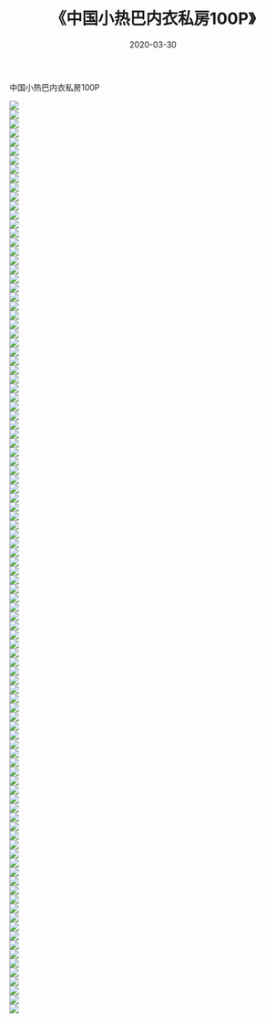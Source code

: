 ﻿---
layout: post
title:  《中国小热巴内衣私房100P》
date:   2020-03-30
img: http://img.660000.xyz/Sharelink/性感/2020/中国小热巴内衣私房100P/000.jpg
categories: [美女, 清纯, 唯美]
---

中国小热巴内衣私房100P

  ![](http://img.660000.xyz/Sharelink/性感/2020/中国小热巴内衣私房100P/001.jpg) <br> ![](http://img.660000.xyz/Sharelink/性感/2020/中国小热巴内衣私房100P/002.jpg) <br> ![](http://img.660000.xyz/Sharelink/性感/2020/中国小热巴内衣私房100P/003.jpg) <br> ![](http://img.660000.xyz/Sharelink/性感/2020/中国小热巴内衣私房100P/004.jpg) <br> ![](http://img.660000.xyz/Sharelink/性感/2020/中国小热巴内衣私房100P/005.jpg) <br> ![](http://img.660000.xyz/Sharelink/性感/2020/中国小热巴内衣私房100P/006.jpg) <br> ![](http://img.660000.xyz/Sharelink/性感/2020/中国小热巴内衣私房100P/007.jpg) <br> ![](http://img.660000.xyz/Sharelink/性感/2020/中国小热巴内衣私房100P/008.jpg) <br> ![](http://img.660000.xyz/Sharelink/性感/2020/中国小热巴内衣私房100P/009.jpg) <br> ![](http://img.660000.xyz/Sharelink/性感/2020/中国小热巴内衣私房100P/010.jpg) <br> ![](http://img.660000.xyz/Sharelink/性感/2020/中国小热巴内衣私房100P/011.jpg) <br> ![](http://img.660000.xyz/Sharelink/性感/2020/中国小热巴内衣私房100P/012.jpg) <br> ![](http://img.660000.xyz/Sharelink/性感/2020/中国小热巴内衣私房100P/013.jpg) <br> ![](http://img.660000.xyz/Sharelink/性感/2020/中国小热巴内衣私房100P/014.jpg) <br> ![](http://img.660000.xyz/Sharelink/性感/2020/中国小热巴内衣私房100P/015.jpg) <br> ![](http://img.660000.xyz/Sharelink/性感/2020/中国小热巴内衣私房100P/016.jpg) <br> ![](http://img.660000.xyz/Sharelink/性感/2020/中国小热巴内衣私房100P/017.jpg) <br> ![](http://img.660000.xyz/Sharelink/性感/2020/中国小热巴内衣私房100P/018.jpg) <br> ![](http://img.660000.xyz/Sharelink/性感/2020/中国小热巴内衣私房100P/019.jpg) <br> ![](http://img.660000.xyz/Sharelink/性感/2020/中国小热巴内衣私房100P/020.jpg) <br> ![](http://img.660000.xyz/Sharelink/性感/2020/中国小热巴内衣私房100P/021.jpg) <br> ![](http://img.660000.xyz/Sharelink/性感/2020/中国小热巴内衣私房100P/022.jpg) <br> ![](http://img.660000.xyz/Sharelink/性感/2020/中国小热巴内衣私房100P/023.jpg) <br> ![](http://img.660000.xyz/Sharelink/性感/2020/中国小热巴内衣私房100P/024.jpg) <br> ![](http://img.660000.xyz/Sharelink/性感/2020/中国小热巴内衣私房100P/025.jpg) <br> ![](http://img.660000.xyz/Sharelink/性感/2020/中国小热巴内衣私房100P/026.jpg) <br> ![](http://img.660000.xyz/Sharelink/性感/2020/中国小热巴内衣私房100P/027.jpg) <br> ![](http://img.660000.xyz/Sharelink/性感/2020/中国小热巴内衣私房100P/028.jpg) <br> ![](http://img.660000.xyz/Sharelink/性感/2020/中国小热巴内衣私房100P/029.jpg) <br> ![](http://img.660000.xyz/Sharelink/性感/2020/中国小热巴内衣私房100P/030.jpg) <br> ![](http://img.660000.xyz/Sharelink/性感/2020/中国小热巴内衣私房100P/031.jpg) <br> ![](http://img.660000.xyz/Sharelink/性感/2020/中国小热巴内衣私房100P/032.jpg) <br> ![](http://img.660000.xyz/Sharelink/性感/2020/中国小热巴内衣私房100P/033.jpg) <br> ![](http://img.660000.xyz/Sharelink/性感/2020/中国小热巴内衣私房100P/034.jpg) <br> ![](http://img.660000.xyz/Sharelink/性感/2020/中国小热巴内衣私房100P/035.jpg) <br> ![](http://img.660000.xyz/Sharelink/性感/2020/中国小热巴内衣私房100P/036.jpg) <br> ![](http://img.660000.xyz/Sharelink/性感/2020/中国小热巴内衣私房100P/037.jpg) <br> ![](http://img.660000.xyz/Sharelink/性感/2020/中国小热巴内衣私房100P/038.jpg) <br> ![](http://img.660000.xyz/Sharelink/性感/2020/中国小热巴内衣私房100P/039.jpg) <br> ![](http://img.660000.xyz/Sharelink/性感/2020/中国小热巴内衣私房100P/040.jpg) <br> ![](http://img.660000.xyz/Sharelink/性感/2020/中国小热巴内衣私房100P/041.jpg) <br> ![](http://img.660000.xyz/Sharelink/性感/2020/中国小热巴内衣私房100P/042.jpg) <br> ![](http://img.660000.xyz/Sharelink/性感/2020/中国小热巴内衣私房100P/043.jpg) <br> ![](http://img.660000.xyz/Sharelink/性感/2020/中国小热巴内衣私房100P/044.jpg) <br> ![](http://img.660000.xyz/Sharelink/性感/2020/中国小热巴内衣私房100P/045.jpg) <br> ![](http://img.660000.xyz/Sharelink/性感/2020/中国小热巴内衣私房100P/046.jpg) <br> ![](http://img.660000.xyz/Sharelink/性感/2020/中国小热巴内衣私房100P/047.jpg) <br> ![](http://img.660000.xyz/Sharelink/性感/2020/中国小热巴内衣私房100P/048.jpg) <br> ![](http://img.660000.xyz/Sharelink/性感/2020/中国小热巴内衣私房100P/049.jpg) <br> ![](http://img.660000.xyz/Sharelink/性感/2020/中国小热巴内衣私房100P/050.jpg) <br> ![](http://img.660000.xyz/Sharelink/性感/2020/中国小热巴内衣私房100P/051.jpg) <br> ![](http://img.660000.xyz/Sharelink/性感/2020/中国小热巴内衣私房100P/052.jpg) <br> ![](http://img.660000.xyz/Sharelink/性感/2020/中国小热巴内衣私房100P/053.jpg) <br> ![](http://img.660000.xyz/Sharelink/性感/2020/中国小热巴内衣私房100P/054.jpg) <br> ![](http://img.660000.xyz/Sharelink/性感/2020/中国小热巴内衣私房100P/055.jpg) <br> ![](http://img.660000.xyz/Sharelink/性感/2020/中国小热巴内衣私房100P/056.jpg) <br> ![](http://img.660000.xyz/Sharelink/性感/2020/中国小热巴内衣私房100P/057.jpg) <br> ![](http://img.660000.xyz/Sharelink/性感/2020/中国小热巴内衣私房100P/058.jpg) <br> ![](http://img.660000.xyz/Sharelink/性感/2020/中国小热巴内衣私房100P/059.jpg) <br> ![](http://img.660000.xyz/Sharelink/性感/2020/中国小热巴内衣私房100P/060.jpg) <br> ![](http://img.660000.xyz/Sharelink/性感/2020/中国小热巴内衣私房100P/061.jpg) <br> ![](http://img.660000.xyz/Sharelink/性感/2020/中国小热巴内衣私房100P/062.jpg) <br> ![](http://img.660000.xyz/Sharelink/性感/2020/中国小热巴内衣私房100P/063.jpg) <br> ![](http://img.660000.xyz/Sharelink/性感/2020/中国小热巴内衣私房100P/064.jpg) <br> ![](http://img.660000.xyz/Sharelink/性感/2020/中国小热巴内衣私房100P/065.jpg) <br> ![](http://img.660000.xyz/Sharelink/性感/2020/中国小热巴内衣私房100P/066.jpg) <br> ![](http://img.660000.xyz/Sharelink/性感/2020/中国小热巴内衣私房100P/067.jpg) <br> ![](http://img.660000.xyz/Sharelink/性感/2020/中国小热巴内衣私房100P/068.jpg) <br> ![](http://img.660000.xyz/Sharelink/性感/2020/中国小热巴内衣私房100P/069.jpg) <br> ![](http://img.660000.xyz/Sharelink/性感/2020/中国小热巴内衣私房100P/070.jpg) <br> ![](http://img.660000.xyz/Sharelink/性感/2020/中国小热巴内衣私房100P/071.jpg) <br> ![](http://img.660000.xyz/Sharelink/性感/2020/中国小热巴内衣私房100P/072.jpg) <br> ![](http://img.660000.xyz/Sharelink/性感/2020/中国小热巴内衣私房100P/073.jpg) <br> ![](http://img.660000.xyz/Sharelink/性感/2020/中国小热巴内衣私房100P/074.jpg) <br> ![](http://img.660000.xyz/Sharelink/性感/2020/中国小热巴内衣私房100P/075.jpg) <br> ![](http://img.660000.xyz/Sharelink/性感/2020/中国小热巴内衣私房100P/076.jpg) <br> ![](http://img.660000.xyz/Sharelink/性感/2020/中国小热巴内衣私房100P/077.jpg) <br> ![](http://img.660000.xyz/Sharelink/性感/2020/中国小热巴内衣私房100P/078.jpg) <br> ![](http://img.660000.xyz/Sharelink/性感/2020/中国小热巴内衣私房100P/079.jpg) <br> ![](http://img.660000.xyz/Sharelink/性感/2020/中国小热巴内衣私房100P/080.jpg) <br> ![](http://img.660000.xyz/Sharelink/性感/2020/中国小热巴内衣私房100P/081.jpg) <br> ![](http://img.660000.xyz/Sharelink/性感/2020/中国小热巴内衣私房100P/082.jpg) <br> ![](http://img.660000.xyz/Sharelink/性感/2020/中国小热巴内衣私房100P/083.jpg) <br> ![](http://img.660000.xyz/Sharelink/性感/2020/中国小热巴内衣私房100P/084.jpg) <br> ![](http://img.660000.xyz/Sharelink/性感/2020/中国小热巴内衣私房100P/085.jpg) <br> ![](http://img.660000.xyz/Sharelink/性感/2020/中国小热巴内衣私房100P/086.jpg) <br> ![](http://img.660000.xyz/Sharelink/性感/2020/中国小热巴内衣私房100P/087.jpg) <br> ![](http://img.660000.xyz/Sharelink/性感/2020/中国小热巴内衣私房100P/088.jpg) <br> ![](http://img.660000.xyz/Sharelink/性感/2020/中国小热巴内衣私房100P/089.jpg) <br> ![](http://img.660000.xyz/Sharelink/性感/2020/中国小热巴内衣私房100P/090.jpg) <br> ![](http://img.660000.xyz/Sharelink/性感/2020/中国小热巴内衣私房100P/091.jpg) <br> ![](http://img.660000.xyz/Sharelink/性感/2020/中国小热巴内衣私房100P/092.jpg) <br> ![](http://img.660000.xyz/Sharelink/性感/2020/中国小热巴内衣私房100P/093.jpg) <br> ![](http://img.660000.xyz/Sharelink/性感/2020/中国小热巴内衣私房100P/094.jpg) <br> ![](http://img.660000.xyz/Sharelink/性感/2020/中国小热巴内衣私房100P/095.jpg) <br> ![](http://img.660000.xyz/Sharelink/性感/2020/中国小热巴内衣私房100P/096.jpg) <br> ![](http://img.660000.xyz/Sharelink/性感/2020/中国小热巴内衣私房100P/097.jpg) <br> ![](http://img.660000.xyz/Sharelink/性感/2020/中国小热巴内衣私房100P/098.jpg) <br> ![](http://img.660000.xyz/Sharelink/性感/2020/中国小热巴内衣私房100P/099.jpg) <br> ![](http://img.660000.xyz/Sharelink/性感/2020/中国小热巴内衣私房100P/100.jpg) <br>